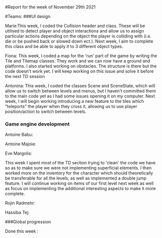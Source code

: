 #Report for the week of November 29th 2021


#Teams:
###UI design





Marie:This week, I coded the Collision header and class. These will be utilised to detect player and object interactions and allow us to assign particular actions depending on the object the player is colliding with (i.e. die or be pushed back or slowed down ect.). Next week, I aim to complete this class and be able to apply it to 3 different object types.



Fiona: This week, I coded a map for the 'run' part of the game by writing the Tile and Tilemap classes. They work and we can now have a ground and platforms. I also started working on obstacles. The structure is there but the code doesn't work yet. I will keep working on this issue and solve it before the next TD session


Antonina: This week, I coded the classes Scene and SceneState, which will allow us to switch between levels and menus, but I haven't committed them to the main code yet as I had some issues opening it on my computer. Next week, I will begin working introducing a new feature to the tiles which "teleports" the player when they cross it, allowing us to use player position/action to switch between levels. 




### Game engine development


Antoine Babu:



Antoine Majoie:



Eve Margolis:


This week I spent most of the TD section trying to 'clean' the code we have so as to make sure we were not implementing superficial elements. I then worked more on the inventory for the character which should theoretically be transferable for all the levels, as well as implemented a double jump feature. I will continue working on items of our first level next week as well as focus on implementing the additional interesting aspects to make it more complete.


Rojin Radmehr:



Hassiba Tej:



###Global progression



Done this week :
